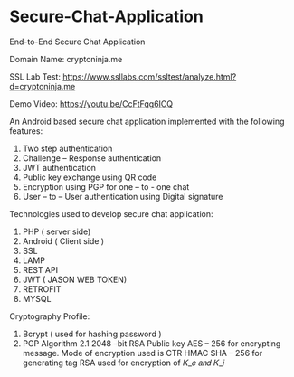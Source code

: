 # Secure-Chat-Application
End-to-End Secure Chat Application</br>

Domain Name: cryptoninja.me</br>

SSL Lab Test: https://www.ssllabs.com/ssltest/analyze.html?d=cryptoninja.me

Demo Video: https://youtu.be/CcFtFqg6ICQ

An Android based secure chat application implemented with the following features:
1. Two step authentication
2. Challenge – Response authentication 
3. JWT authentication
4. Public key exchange using QR code
5. Encryption using PGP for one – to - one chat 
6. User – to – User authentication using Digital signature

Technologies used to develop secure chat application:
1. PHP  ( server side)
2. Android ( Client side )
3. SSL 
4. LAMP
5. REST API
6. JWT ( JASON WEB TOKEN)
7. RETROFIT 
8. MYSQL

Cryptography Profile:
1. Bcrypt  ( used for hashing password )  
2. PGP Algorithm 
 2.1 2048 –bit RSA Public key 
	AES – 256 for encrypting message.
  Mode of encryption used is CTR 
	HMAC SHA – 256 for generating tag
	RSA  used for encryption of 𝐾_𝑒   𝑎𝑛𝑑 𝐾_𝑖

